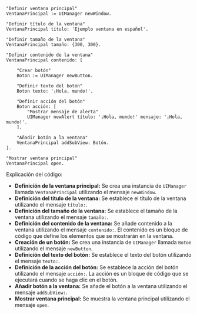 ```smalltalk
"Definir ventana principal"
VentanaPrincipal := UIManager newWindow.

"Definir título de la ventana"
VentanaPrincipal título: 'Ejemplo ventana en español'.

"Definir tamaño de la ventana"
VentanaPrincipal tamaño: {300, 300}.

"Definir contenido de la ventana"
VentanaPrincipal contenido: [

    "Crear botón"
    Boton := UIManager newButton.

    "Definir texto del botón"
    Boton texto: '¡Hola, mundo!'.

    "Definir acción del botón"
    Boton acción: [
        "Mostrar mensaje de alerta"
        UIManager newAlert título: '¡Hola, mundo!' mensaje: '¡Hola, mundo!'.
    ].

    "Añadir botón a la ventana"
    VentanaPrincipal addSubView: Botón.
].

"Mostrar ventana principal"
VentanaPrincipal open.
```

Explicación del código:

* **Definición de la ventana principal:** Se crea una instancia de `UIManager` llamada `VentanaPrincipal` utilizando el mensaje `newWindow`.
* **Definición del título de la ventana:** Se establece el título de la ventana utilizando el mensaje `título:`.
* **Definición del tamaño de la ventana:** Se establece el tamaño de la ventana utilizando el mensaje `tamaño:`.
* **Definición del contenido de la ventana:** Se añade contenido a la ventana utilizando el mensaje `contenido:`. El contenido es un bloque de código que define los elementos que se mostrarán en la ventana.
* **Creación de un botón:** Se crea una instancia de `UIManager` llamada `Boton` utilizando el mensaje `newButton`.
* **Definición del texto del botón:** Se establece el texto del botón utilizando el mensaje `texto:`.
* **Definición de la acción del botón:** Se establece la acción del botón utilizando el mensaje `acción:`. La acción es un bloque de código que se ejecutará cuando se haga clic en el botón.
* **Añadir botón a la ventana:** Se añade el botón a la ventana utilizando el mensaje `addSubView:`.
* **Mostrar ventana principal:** Se muestra la ventana principal utilizando el mensaje `open`.